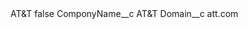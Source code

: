 <?xml version="1.0" encoding="UTF-8"?>
<CustomMetadata xmlns="http://soap.sforce.com/2006/04/metadata" xmlns:xsi="http://www.w3.org/2001/XMLSchema-instance" xmlns:xsd="http://www.w3.org/2001/XMLSchema">
    <label>AT&amp;T</label>
    <protected>false</protected>
    <values>
        <field>ComponyName__c</field>
        <value xsi:type="xsd:string">AT&amp;T</value>
    </values>
    <values>
        <field>Domain__c</field>
        <value xsi:type="xsd:string">att.com</value>
    </values>
</CustomMetadata>

